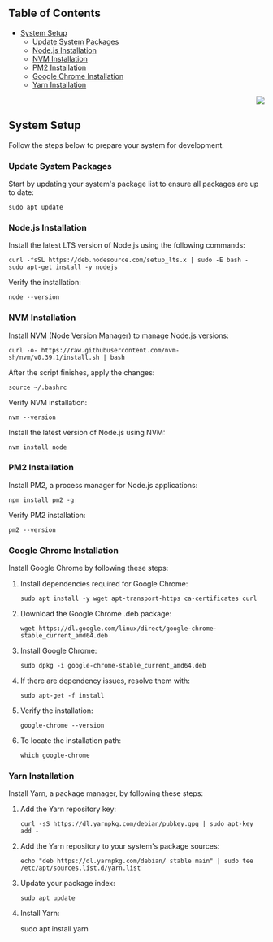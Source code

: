 

## Table of Contents
-   [System Setup](#system-setup)
    -   [Update System Packages](#update-system-packages)
    -   [Node.js Installation](#nodejs-installation)
    -   [NVM Installation](#nvm-installation)
    -   [PM2 Installation](#pm2-installation)
    -   [Google Chrome Installation](#google-chrome-installation)
    -   [Yarn Installation](#yarn-installation)

<div align="right">

[![](#table-of-contents)](#readme-top)

</div>

 
## System Setup

Follow the steps below to prepare your system for development.

### Update System Packages

Start by updating your system's package list to ensure all packages are up to date: 

    sudo apt update

### Node.js Installation

Install the latest LTS version of Node.js using the following commands: 

    curl -fsSL https://deb.nodesource.com/setup_lts.x | sudo -E bash -
    sudo apt-get install -y nodejs 

Verify the installation: 

    node --version

### NVM Installation

Install NVM (Node Version Manager) to manage Node.js versions: 

    curl -o- https://raw.githubusercontent.com/nvm-sh/nvm/v0.39.1/install.sh | bash

 

After the script finishes, apply the changes:

    source ~/.bashrc

 
Verify NVM installation: 

    nvm --version

 

Install the latest version of Node.js using NVM: 

    nvm install node


### PM2 Installation

Install PM2, a process manager for Node.js applications: 

    npm install pm2 -g

Verify PM2 installation: 

    pm2 --version

### Google Chrome Installation

Install Google Chrome by following these steps:

1.  Install dependencies required for Google Chrome:


     `sudo apt install -y wget apt-transport-https ca-certificates curl`
    
2.  Download the Google Chrome .deb package:
    
	`wget https://dl.google.com/linux/direct/google-chrome-stable_current_amd64.deb`

    
3.  Install Google Chrome:
    
	`sudo dpkg -i google-chrome-stable_current_amd64.deb`

 
4.  If there are dependency issues, resolve them with: 

	`sudo apt-get -f install`
    
6.  Verify the installation:
    
    `google-chrome --version` 
    
7.  To locate the installation path:
     
    `which google-chrome` 
    

### Yarn Installation

Install Yarn, a package manager, by following these steps:

1.  Add the Yarn repository key:
    
    `curl -sS https://dl.yarnpkg.com/debian/pubkey.gpg | sudo apt-key add -` 
    
2.  Add the Yarn repository to your system's package sources:
     
    `echo "deb https://dl.yarnpkg.com/debian/ stable main" | sudo tee /etc/apt/sources.list.d/yarn.list` 
    
3.  Update your package index:
    
    `sudo apt update` 
    
4.  Install Yarn:
    
    sudo apt install yarn
    

<!--stackedit_data:
eyJoaXN0b3J5IjpbLTQwNzE1NDQ0NiwxOTg2MTY2MTI0LC04MT
AzNDAzNThdfQ==
-->